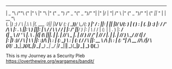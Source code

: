 
 _______       __      _____  ___   ________   __  ___________       ______  ___________  _______      __   __  ___   _______    __  ___________  _______      ____  ____    _______   
|   _  "\     /""\    (\"   \|"  \ |"      "\ |" \("     _   ")     /" _  "\("     _   ")/"     "|    |"  |/  \|  "| /"      \  |" \("     _   ")/"     "|    ("  _||_ " |  |   __ "\  
(. |_)  :)   /    \   |.\\   \    |(.  ___  :)||  |)__/  \\__/     (: ( \___))__/  \\__/(: ______)    |'  /    \:  ||:        | ||  |)__/  \\__/(: ______)    |   (  ) : |  (. |__) :) 
|:     \/   /' /\  \  |: \.   \\  ||: \   ) |||:  |   \\_ /         \/ \        \\_ /    \/    |      |: /'        ||_____/   ) |:  |   \\_ /    \/    |      (:  |  | . )  |:  ____/  
(|  _  \\  //  __'  \ |.  \    \. |(| (___\ |||.  |   |.  |         //  \ _     |.  |    // ___)       \//  /\'    | //      /  |.  |   |.  |    // ___)_      \\ \__/ //   (|  /      
|: |_)  :)/   /  \\  \|    \    \ ||:       :)/\  |\  \:  |        (:   _) \    \:  |   (:  (          /   /  \\   ||:  __   \  /\  |\  \:  |   (:      "|     /\\ __ //\  /|__/ \     
(_______/(___/    \___)\___|\____\)(________/(__\_|_)  \__|         \_______)    \__|    \__/         |___/    \___||__|  \___)(__\_|_)  \__|    \_______)    (__________)(_______)    
                                                                                                                                                                                       


This is my Journey as a Security Pleb
https://overthewire.org/wargames/bandit/
